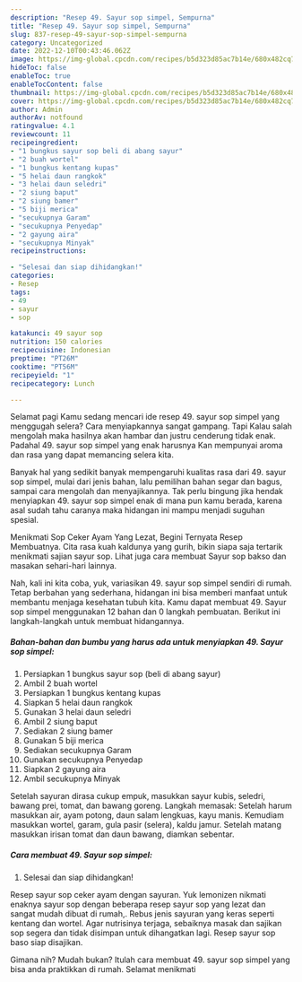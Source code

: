 ```yaml
---
description: "Resep 49. Sayur sop simpel, Sempurna"
title: "Resep 49. Sayur sop simpel, Sempurna"
slug: 837-resep-49-sayur-sop-simpel-sempurna
category: Uncategorized
date: 2022-12-10T00:43:46.062Z
image: https://img-global.cpcdn.com/recipes/b5d323d85ac7b14e/680x482cq70/49-sayur-sop-simpel-foto-resep-utama.jpg
hideToc: false
enableToc: true
enableTocContent: false
thumbnail: https://img-global.cpcdn.com/recipes/b5d323d85ac7b14e/680x482cq70/49-sayur-sop-simpel-foto-resep-utama.jpg
cover: https://img-global.cpcdn.com/recipes/b5d323d85ac7b14e/680x482cq70/49-sayur-sop-simpel-foto-resep-utama.jpg
author: Admin
authorAv: notfound
ratingvalue: 4.1
reviewcount: 11
recipeingredient:
- "1 bungkus sayur sop beli di abang sayur"
- "2 buah wortel"
- "1 bungkus kentang kupas"
- "5 helai daun rangkok"
- "3 helai daun seledri"
- "2 siung baput"
- "2 siung bamer"
- "5 biji merica"
- "secukupnya Garam"
- "secukupnya Penyedap"
- "2 gayung aira"
- "secukupnya Minyak"
recipeinstructions:

- "Selesai dan siap dihidangkan!"
categories:
- Resep
tags:
- 49
- sayur
- sop

katakunci: 49 sayur sop 
nutrition: 150 calories
recipecuisine: Indonesian
preptime: "PT26M"
cooktime: "PT56M"
recipeyield: "1"
recipecategory: Lunch

---
```



Selamat pagi Kamu sedang mencari ide resep 49. sayur sop simpel yang menggugah selera? Cara menyiapkannya sangat gampang. Tapi Kalau salah mengolah maka hasilnya akan hambar dan justru cenderung tidak enak. Padahal 49. sayur sop simpel yang enak harusnya Kan mempunyai aroma dan rasa yang dapat memancing selera kita.


Banyak hal yang sedikit banyak mempengaruhi kualitas rasa dari 49. sayur sop simpel, mulai dari jenis bahan, lalu pemilihan bahan segar dan bagus, sampai cara mengolah dan menyajikannya. Tak perlu bingung jika hendak menyiapkan 49. sayur sop simpel enak di mana pun kamu berada, karena asal sudah tahu caranya maka hidangan ini mampu menjadi suguhan spesial.

Menikmati Sop Ceker Ayam Yang Lezat, Begini Ternyata Resep Membuatnya. Cita rasa kuah kaldunya yang gurih, bikin siapa saja tertarik menikmati sajian sayur sop. Lihat juga cara membuat Sayur sop bakso dan masakan sehari-hari lainnya.


Nah, kali ini kita coba, yuk, variasikan 49. sayur sop simpel sendiri di rumah. Tetap berbahan yang sederhana, hidangan ini bisa memberi manfaat untuk membantu menjaga kesehatan tubuh kita. Kamu dapat membuat 49. Sayur sop simpel menggunakan 12 bahan dan 0 langkah pembuatan. Berikut ini langkah-langkah untuk membuat hidangannya.

<!--inarticleads1-->

##### Bahan-bahan dan bumbu yang harus ada untuk menyiapkan 49. Sayur sop simpel:

1. Persiapkan 1 bungkus sayur sop (beli di abang sayur)
1. Ambil 2 buah wortel
1. Persiapkan 1 bungkus kentang kupas
1. Siapkan 5 helai daun rangkok
1. Gunakan 3 helai daun seledri
1. Ambil 2 siung baput
1. Sediakan 2 siung bamer
1. Gunakan 5 biji merica
1. Sediakan secukupnya Garam
1. Gunakan secukupnya Penyedap
1. Siapkan 2 gayung aira
1. Ambil secukupnya Minyak


Setelah sayuran dirasa cukup empuk, masukkan sayur kubis, seledri, bawang prei, tomat, dan bawang goreng. Langkah memasak: Setelah harum masukkan air, ayam potong, daun salam lengkuas, kayu manis. Kemudiam masukkan wortel, garam, gula pasir (selera), kaldu jamur. Setelah matang masukkan irisan tomat dan daun bawang, diamkan sebentar. 

<!--inarticleads2-->

##### Cara membuat 49. Sayur sop simpel:


1. Selesai dan siap dihidangkan!

Resep sayur sop ceker ayam dengan sayuran. Yuk lemonizen nikmati enaknya sayur sop dengan beberapa resep sayur sop yang lezat dan sangat mudah dibuat di rumah,. Rebus jenis sayuran yang keras seperti kentang dan wortel. Agar nutrisinya terjaga, sebaiknya masak dan sajikan sop segera dan tidak disimpan untuk dihangatkan lagi. Resep sayur sop baso siap disajikan. 

Gimana nih? Mudah bukan? Itulah cara membuat 49. sayur sop simpel yang bisa anda praktikkan di rumah. Selamat menikmati
